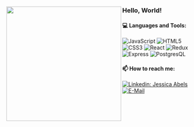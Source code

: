 ### Hello, World!  <img src="https://i.ibb.co/5xnHM6h/pixelart.png" align="left" width="300px">
  
  #### 💻 Languages and Tools: <br />

![JavaScript](https://img.shields.io/badge/-JavaScript-black?style=flat&logo=javascript)
![HTML5](https://img.shields.io/badge/-HTML5-E34F26?style=flat&logo=html5&logoColor=white)
![CSS3](https://img.shields.io/badge/-CSS3-1572B6?style=flat&logo=css3)
![React](https://img.shields.io/badge/-React-black?style=flat&logo=react)
![Redux](https://img.shields.io/badge/-Redux-lightblue?style=flat&logo=redux)
![Express](https://img.shields.io/badge/-Express-blue?style=flat&logo=express)
![PostgresQL](https://img.shields.io/badge/-PostgreSQL-blue?style=flat&logo=postgresql)

  #### 📫 How to reach me:   

  [![Linkedin: Jessica Abels](https://img.shields.io/badge/-JessicaAbels-blue?style=flat-square&logo=Linkedin&logoColor=white&link=https://www.linkedin.com/in/jessica-abels-pdx/)](https://www.linkedin.com/in/jessica-abels-pdx/)
<a href="mailto:mailto:jessabels92@gmail.com">![E-Mail](https://img.shields.io/badge/email-2a8?style=flat-square&logo=gmail&logoColor=white)</a>

